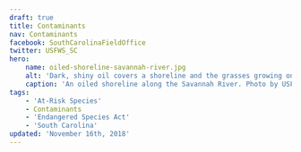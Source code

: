 ```yaml
---
draft: true
title: Contaminants
nav: Contaminants
facebook: SouthCarolinaFieldOffice
twitter: USFWS_SC
hero:
    name: oiled-shoreline-savannah-river.jpg
    alt: 'Dark, shiny oil covers a shoreline and the grasses growing on the beach.'
    caption: 'An oiled shoreline along the Savannah River. Photo by USFWS.'
tags:
    - 'At-Risk Species'
    - Contaminants
    - 'Endangered Species Act'
    - 'South Carolina'
updated: 'November 16th, 2018'
---
```

